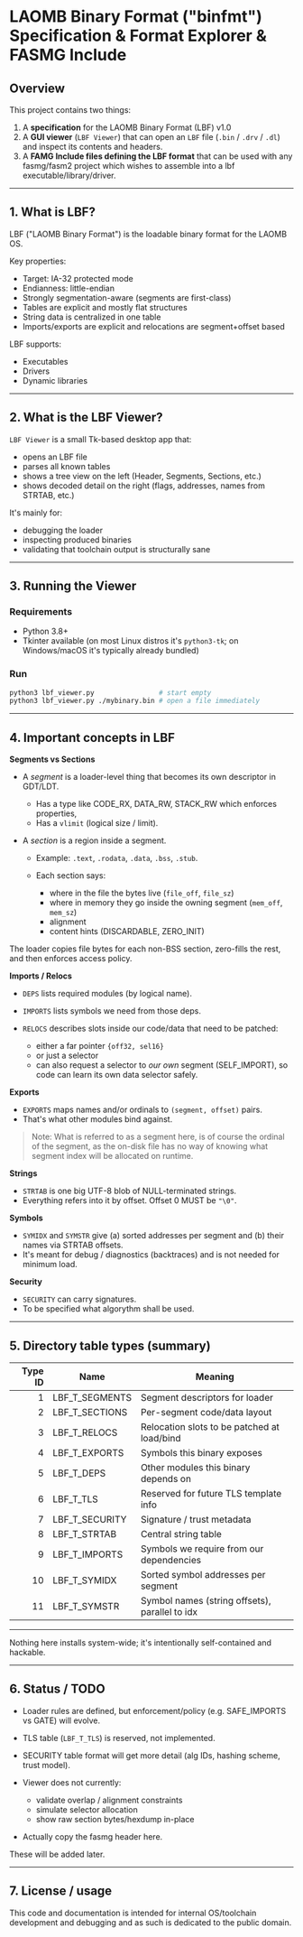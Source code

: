 # LAOMB Binary Format ("binfmt") Specification & Format Explorer & FASMG Include

## Overview

This project contains two things:

1. A **specification** for the LAOMB Binary Format (LBF) v1.0
2. A **GUI viewer** (`LBF Viewer`) that can open an `LBF` file (`.bin` / `.drv` / `.dl`) and inspect its contents and headers.
3. A **FAMG Include files defining the LBF format** that can be used with any fasmg/fasm2 project which wishes to assemble into a lbf executable/library/driver.

---

## 1. What is LBF?

LBF ("LAOMB Binary Format") is the loadable binary format for the LAOMB OS.

Key properties:

* Target: IA-32 protected mode
* Endianness: little-endian
* Strongly segmentation-aware (segments are first-class)
* Tables are explicit and mostly flat structures
* String data is centralized in one table
* Imports/exports are explicit and relocations are segment+offset based

LBF supports:

* Executables
* Drivers
* Dynamic libraries

---

## 2. What is the LBF Viewer?

`LBF Viewer` is a small Tk-based desktop app that:

* opens an LBF file
* parses all known tables
* shows a tree view on the left (Header, Segments, Sections, etc.)
* shows decoded detail on the right (flags, addresses, names from STRTAB, etc.)

It's mainly for:

* debugging the loader
* inspecting produced binaries
* validating that toolchain output is structurally sane

---

## 3. Running the Viewer

### Requirements

* Python 3.8+
* Tkinter available (on most Linux distros it's `python3-tk`; on Windows/macOS it's typically already bundled)

### Run

```bash
python3 lbf_viewer.py                # start empty
python3 lbf_viewer.py ./mybinary.bin # open a file immediately
```

---

## 4. Important concepts in LBF

**Segments vs Sections**

* A *segment* is a loader-level thing that becomes its own descriptor in GDT/LDT.

  * Has a type like CODE_RX, DATA_RW, STACK_RW which enforces properties,
  * Has a `vlimit` (logical size / limit).
* A *section* is a region inside a segment.

  * Example: `.text`, `.rodata`, `.data`, `.bss`, `.stub`.
  * Each section says:

    * where in the file the bytes live (`file_off`, `file_sz`)
    * where in memory they go inside the owning segment (`mem_off`, `mem_sz`)
    * alignment
    * content hints (DISCARDABLE, ZERO_INIT)

The loader copies file bytes for each non-BSS section, zero-fills the rest, and then enforces access policy.

**Imports / Relocs**

* `DEPS` lists required modules (by logical name).
* `IMPORTS` lists symbols we need from those deps.
* `RELOCS` describes slots inside our code/data that need to be patched:

  * either a far pointer `{off32, sel16}`
  * or just a selector
  * can also request a selector to *our own* segment (SELF_IMPORT), so code can learn its own data selector safely.

**Exports**

* `EXPORTS` maps names and/or ordinals to `(segment, offset)` pairs.
* That's what other modules bind against.

> Note: What is referred to as a segment here, is of course the ordinal of the segment, as the on-disk file has no way of knowing what segment index will be allocated on runtime.

**Strings**

* `STRTAB` is one big UTF-8 blob of NULL-terminated strings.
* Everything refers into it by offset. Offset 0 MUST be `"\0"`.

**Symbols**

* `SYMIDX` and `SYMSTR` give (a) sorted addresses per segment and (b) their names via STRTAB offsets.
* It's meant for debug / diagnostics (backtraces) and is not needed for minimum load.

**Security**

* `SECURITY` can carry signatures.
* To be specified what algorythm shall be used.

---

## 5. Directory table types (summary)

| Type ID | Name           | Meaning                                        |
| ------: | -------------- | ---------------------------------------------- |
|       1 | LBF_T_SEGMENTS | Segment descriptors for loader                 |
|       2 | LBF_T_SECTIONS | Per-segment code/data layout                   |
|       3 | LBF_T_RELOCS   | Relocation slots to be patched at load/bind    |
|       4 | LBF_T_EXPORTS  | Symbols this binary exposes                    |
|       5 | LBF_T_DEPS     | Other modules this binary depends on           |
|       6 | LBF_T_TLS      | Reserved for future TLS template info          |
|       7 | LBF_T_SECURITY | Signature / trust metadata                     |
|       8 | LBF_T_STRTAB   | Central string table                           |
|       9 | LBF_T_IMPORTS  | Symbols we require from our dependencies       |
|      10 | LBF_T_SYMIDX   | Sorted symbol addresses per segment            |
|      11 | LBF_T_SYMSTR   | Symbol names (string offsets), parallel to idx |

---

Nothing here installs system-wide; it's intentionally self-contained and hackable.

---

## 6. Status / TODO

* Loader rules are defined, but enforcement/policy (e.g. SAFE_IMPORTS vs GATE) will evolve.
* TLS table (`LBF_T_TLS`) is reserved, not implemented.
* SECURITY table format will get more detail (alg IDs, hashing scheme, trust model).
* Viewer does not currently:

  * validate overlap / alignment constraints
  * simulate selector allocation
  * show raw section bytes/hexdump in-place

* Actually copy the fasmg header here.

These will be added later.

---

## 7. License / usage

This code and documentation is intended for internal OS/toolchain development and debugging and as such is dedicated to the public domain.
